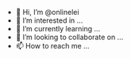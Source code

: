 - 👋 Hi, I’m @onlinelei
- 👀 I’m interested in ...
- 🌱 I’m currently learning ...
- 💞️ I’m looking to collaborate on ...
- 📫 How to reach me ...

<!---
onlinelei/onlinelei is a ✨ special ✨ repository because its `README.md` (this file) appears on your GitHub profile.
You can click the Preview link to take a look at your changes.
--->
